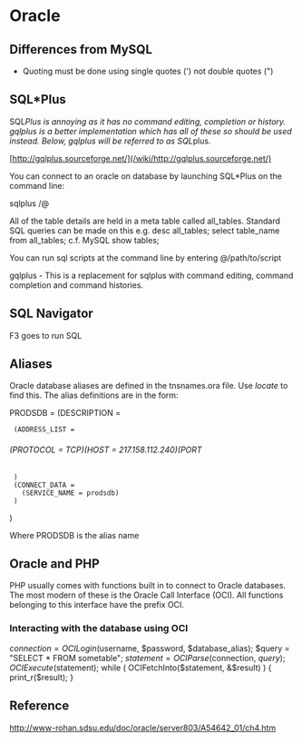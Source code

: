 # Oracle

## Differences from MySQL
  * Quoting must be done using single quotes (') not double quotes (")


## SQL*Plus
SQL*Plus is annoying as it has no command editing, completion or history.  gqlplus is a better implementation which has all of these so should be used instead.  Below, gqlplus will be referred to as SQL*plus.

[http://gqlplus.sourceforge.net/](/wiki/http://gqlplus.sourceforge.net/)

You can connect to an oracle on database by launching SQL*Plus on the command line:

  sqlplus  <username>/<password>@<tnshost>

All of the table details are held in a meta table called all_tables.  Standard SQL queries can be made on this e.g.
  desc all_tables;
  select table_name from all_tables;  c.f. MySQL show tables;

You can run sql scripts at the command line by entering
  @/path/to/script

gqlplus - This is a replacement for sqlplus with command editing, command completion and command histories.

## SQL Navigator

F3 goes to run SQL


## Aliases

Oracle database aliases are defined in the tnsnames.ora file.  Use *locate* to find this.  The alias definitions are in the form:

  PRODSDB =
   (DESCRIPTION =

     (ADDRESS_LIST =
###### (PROTOCOL = TCP)(HOST = 217.158.112.240)(PORT
     )
     (CONNECT_DATA =
       (SERVICE_NAME = prodsdb)
     )
   )

Where PRODSDB is the alias name

## Oracle and PHP
PHP usually comes with functions built in to connect to Oracle databases.  The most modern of these is the Oracle Call Interface (OCI).  All functions belonging to this interface have the prefix OCI.

### Interacting with the database using OCI
  $connection = OCILogin($username, $password, $database_alias);
  $query = "SELECT * FROM sometable";
  $statement = OCIParse($connection, $query);
  OCIExecute($statement);
  while ( OCIFetchInto($statement, &$result) ) {
    print_r($result);
  }


## Reference



http://www-rohan.sdsu.edu/doc/oracle/server803/A54642_01/ch4.htm